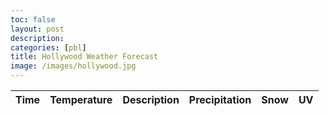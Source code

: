 ```yaml
---
toc: false
layout: post
description: 
categories: [pbl]
title: Hollywood Weather Forecast
image: /images/hollywood.jpg
---
```

<!-- HTML table fragment for page -->
<table>
  <thead>
  <tr>
    <th>Time</th>
    <th>Temperature</th>
    <th>Description</th>
    <th>Precipitation</th>
    <th>Snow</th>
    <th>UV</th>
  </tr>
  </thead>
  <tbody id="result">
    <!-- javascript generated data -->
  </tbody>
</table>

<!-- Script is layed out in a sequence (without a function) and will execute when page is loaded -->
<script>

  // prepare HTML defined "result" container for new output
  const resultContainer = document.getElementById("result");

  // prepare fetch urls
  const get_url = "https://juicevrld.nighthawkcoding.ml/starters/weather/daily";

  // prepare fetch GET options
  const options = {
    method: 'GET', // *GET, POST, PUT, DELETE, etc.
    mode: 'cors', // no-cors, *cors, same-origin
    cache: 'default', // *default, no-cache, reload, force-cache, only-if-cached
    credentials: 'same-origin', // include, same-origin, omit
    headers: {
      'Content-Type': 'application/json'
      // 'Content-Type': 'application/x-www-form-urlencoded',
    },
  };

  // fetch the API
  fetch(get_url, options)
    // response is a RESTful "promise" on any successful fetch
    .then(response => {
      // check for response errors
      if (response.status !== 200) {
          error('GET API response failure: ' + response.status);
          return;
      }
      // valid response will have JSON data
      response.json().then(data => {
          console.log(data);
          for (const row of data.data) {
            // make "tr element" for each "row of data"
            const tr = document.createElement("tr");
            
            // td for time cell
            const time = document.createElement("td");
            time.innerHTML = row.datetime;  // add fetched data to innerHTML
            
            const temp = document.createElement("td");
            temp.innerHTML = row.temp;

            const description = document.createElement("td");
            description.innerHTML = row.weather.description;

            const precip = document.createElement("td");
            precip.innerHTML = row.precip;

            const snow = document.createElement("td");
            snow.innerHTML = row.snow;

            const uv = document.createElement("td");
            uv.innerHTML = row.uv;
             
            // this builds ALL td's (cells) into tr (row) element
            tr.appendChild(time);
            tr.appendChild(temp);
            tr.appendChild(description);
            tr.appendChild(precip);
            tr.appendChild(snow);
            tr.appendChild(uv);

            // this adds all the tr (row) work above to the HTML "result" container
            resultContainer.appendChild(tr);
          }
      })
  })
  // catch fetch errors (ie Nginx ACCESS to server blocked)
  .catch(err => {
    error(err + " " + get_url);
  });

  // Something went wrong with actions or responses
  function error(err) {
    // log as Error in console
    console.error(err);
    // append error to resultContainer
    const tr = document.createElement("tr");
    const td = document.createElement("td");
    td.innerHTML = err;
    tr.appendChild(td);
    resultContainer.appendChild(tr);
  }
</script>
